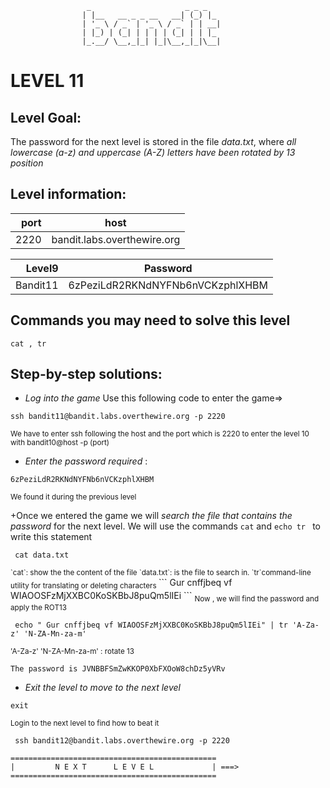                      _                     _ _ _
                    | |__   __ _ _ __   __| (_) |_
                    | '_ \ / _` | '_ \ / _` | | __|
                    | |_) | (_| | | | | (_| | | |_
                    |_.__/ \__,_|_| |_|\__,_|_|\__|  



# LEVEL 11

## Level Goal:

The password for the next level is stored in the file *data.txt*, where *all lowercase (a-z) and uppercase (A-Z) letters have been rotated by 13 position*



## Level information:

| port |             host               |
|-----:|--------------------------------|
| 2220 |  bandit.labs.overthewire.org   |

| Level9   |    Password                           |
|-------:  |---------------------------------------|
| Bandit11 |    6zPeziLdR2RKNdNYFNb6nVCKzphlXHBM   |

## Commands you may need to solve this level

```
cat , tr 
```

## Step-by-step solutions:

+ *Log into the game* 
 Use this following code to enter the game=>
```
ssh bandit11@bandit.labs.overthewire.org -p 2220
```
<sub>We have to enter ssh following the host and the port which is 2220 to enter the level 10 with bandit10@host -p (port)</sub>

+ *Enter the password required* : 
```
6zPeziLdR2RKNdNYFNb6nVCKzphlXHBM
```
<sub>We found it during the previous level</sub>

+Once we entered the game we will *search the file that contains the password* for the next level. 
We will use the commands  `cat` and `echo tr ` to write this statement



``` 
 cat data.txt 
```

<sub>
 `cat`: show the the content of the file
`data.txt`: is the file to search in.
 `tr`command-line utility for translating or deleting characters
</sub>
```
Gur cnffjbeq vf WIAOOSFzMjXXBC0KoSKBbJ8puQm5lIEi
``` 
<sub>Now , we will find the password and apply the ROT13 </sub>

```
 echo " Gur cnffjbeq vf WIAOOSFzMjXXBC0KoSKBbJ8puQm5lIEi" | tr 'A-Za-z' 'N-ZA-Mn-za-m'
```
<sub>  
  'A-Za-z' 'N-ZA-Mn-za-m' : rotate 13 

</sub>

```
The password is JVNBBFSmZwKKOP0XbFXOoW8chDz5yVRv
```
+ *Exit the level to move to the next level*
```
exit

```
<sub>Login to the next level to find how to beat it</sub>

```
 ssh bandit12@bandit.labs.overthewire.org -p 2220

```
```
==============================================
|         N E X T      L E V E L             | ===>
==============================================    
```
